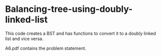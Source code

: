 # Balancing-tree-using-doubly-linked-list
This code creates a BST and has functions to convert it to a doubly linked list and vice versa.

A6.pdf contains the problem statement.
